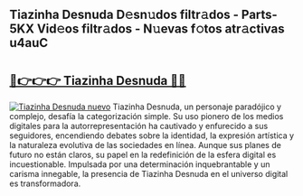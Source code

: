 ## Tiazinha Desnuda D𝚎sn𝚞dos filtr𝚊dos - Parts-5KX Vid𝚎os filtr𝚊dos - N𝚞evas f𝚘tos atr𝚊ctivas u4auC

# <h2><a href="http://mb5bkve.tromn.icu/?c=Tiazinha+Desnuda">🔗👉👉👉 Tiazinha Desnuda 🔗🔗</a></h2>

[![Tiazinha Desnuda nuevo](https://i.imgur.com/pEAQMta.gif)](http://mb5bkve.tromn.icu/?c=Tiazinha+Desnuda)
Tiazinha Desnuda, un personaje paradójico y complejo, desafía la categorización simple. Su uso pionero de los medios digitales para la autorrepresentación ha cautivado y enfurecido a sus seguidores, encendiendo debates sobre la identidad, la expresión artística y la naturaleza evolutiva de las sociedades en línea. Aunque sus planes de futuro no están claros, su papel en la redefinición de la esfera digital es incuestionable. Impulsada por una determinación inquebrantable y un carisma innegable, la presencia de Tiazinha Desnuda en el universo digital es transformadora.

